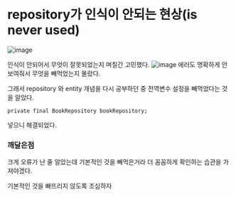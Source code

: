 # repository가 인식이 안되는 현상(is never used)
![image](https://github.com/minheebaek/TIL/assets/105588896/e591e1de-8443-412a-b3df-d5d88c06938b)

인식이 안되어서 무엇이 잘못되었는지 며칠간 고민했다.
![image](https://github.com/minheebaek/TIL/assets/105588896/ca1c8337-70d2-4ec3-b652-e4a2a483d8dd)
에러도 명확하게 안 보여줘서 무엇을 빼먹었는지 몰랐다.

그래서 repository 와 entity 개념을 다시 공부하던 중 전역변수 설정을 빼먹었다는 것을 알았다.

`private final BookRepository bookRepository;`

넣으니 해결되었다.

### 깨달은점

크게 오류가 난 줄 알았는데 기본적인 것을 빼먹은거라 더 꼼꼼하게 확인하는 습관을 가져야겠다.

기본적인 것을 빠뜨리지 않도록 조심하자